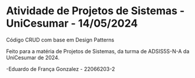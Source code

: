 # Atividade de Projetos de Sistemas - UniCesumar - 14/05/2024

Código CRUD com base em Design Patterns

Feito para a matéria de Projetos de Sistemas, da turma de ADSIS5S-N-A da UniCesumar de 2024.

-Eduardo de França Gonzalez - 22066203-2

